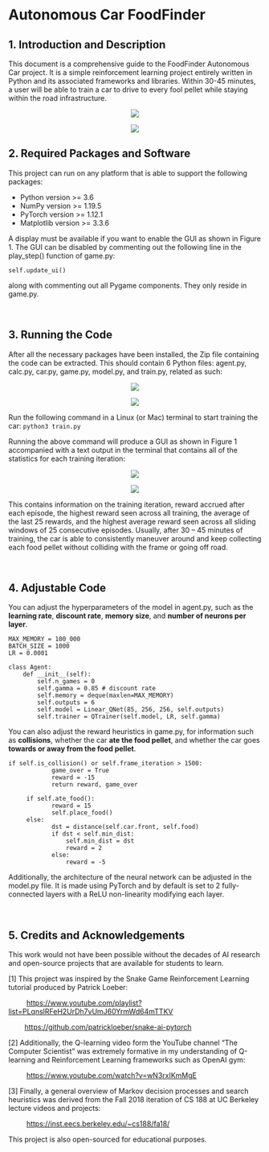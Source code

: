 # Autonomous Car FoodFinder

<h2><b>1. Introduction and Description</b></h2>

This document is a comprehensive guide to the FoodFinder Autonomous Car project. It is a simple reinforcement learning project entirely written in Python and its associated frameworks and libraries. Within 30-45 minutes, a user will be able to train a car to drive to every fool pellet while staying within the road infrastructure.

<p align="center">
<img src= https://user-images.githubusercontent.com/70033778/232990007-97b392cf-362f-4424-9281-86cea2ee2c7e.png>
</p>
<p align="center">
<img src= https://user-images.githubusercontent.com/70033778/232990029-bbc48238-a787-46ea-88df-8e191eaf4ea7.png>
</p>

<h2><b>2. Required Packages and Software</b></h2>

This project can run on any platform that is able to support the following packages:

<ul>
  <li>Python version >= 3.6</li>
  <li>NumPy version >= 1.19.5</li>
  <li>PyTorch version >= 1.12.1</li>
  <li>Matplotlib version >= 3.3.6</li>
</ul>

A display must be available if you want to enable the GUI as shown in Figure 1. The GUI can be disabled by commenting out the following line in the play_step() function of game.py:

```self.update_ui()```

along with commenting out all Pygame components. They only reside in game.py.

<br>
<h2><b>3. Running the Code </b></h2>

After all the necessary packages have been installed, the Zip file containing the code can be extracted. This should contain 6 Python files: agent.py, calc.py, car.py, game.py, model.py, and train.py, related as such:

<p align="center">
<img src= https://user-images.githubusercontent.com/70033778/232991297-4bbd56d7-bbfe-469a-883a-9b87cc2b699c.png>
</p>
<p align="center">
<img src= https://user-images.githubusercontent.com/70033778/232991449-054f0b72-e878-4ea8-8b4f-067742c74e02.png>
</p>

Run the following command in a Linux (or Mac) terminal to start training the car:
```python3 train.py```

Running the above command will produce a GUI as shown in Figure 1 accompanied with a text output in the terminal that contains all of the statistics for each training iteration:

<p align="center">
<img src= https://user-images.githubusercontent.com/70033778/232991850-de0a5577-f266-4138-a061-90b5a2d1da4e.png>
</p>
<p align="center">
<img src= https://user-images.githubusercontent.com/70033778/232991769-31e63cfe-f18d-473d-ae90-d1c99bd4dc47.png>
</p>

This contains information on the training iteration, reward accrued after each episode, the highest reward seen across all training, the average of the last 25 rewards, and the highest average reward seen across all sliding windows of 25 consecutive episodes. Usually, after 30 – 45 minutes of training, the car is able to consistently maneuver around and keep collecting each food pellet without colliding with the frame or going off road.

<br>
<h2><b>4. Adjustable Code </b></h2>

You can adjust the hyperparameters of the model in agent.py, such as the <b>learning rate</b>, <b>discount rate</b>, <b>memory size</b>, and <b>number of neurons per layer</b>.

```
MAX_MEMORY = 100_000
BATCH_SIZE = 1000
LR = 0.0001

class Agent:
    def __init__(self):
        self.n_games = 0
        self.gamma = 0.85 # discount rate
        self.memory = deque(maxlen=MAX_MEMORY)
        self.outputs = 6
        self.model = Linear_QNet(85, 256, 256, self.outputs)
        self.trainer = QTrainer(self.model, LR, self.gamma)
```

You can also adjust the reward heuristics in game.py, for information such as <b>collisions</b>, whether the car <b>ate the food pellet</b>, and whether the car goes <b>towards or away from the food pellet</b>.

```
if self.is_collision() or self.frame_iteration > 1500:
            game_over = True
            reward = -15
            return reward, game_over

     if self.ate_food():
            reward = 15
            self.place_food()
     else: 
            dst = distance(self.car.front, self.food)
            if dst < self.min_dist:
                self.min_dist = dst 
                reward = 2
            else:
                reward = -5 
```

Additionally, the architecture of the neural network can be adjusted in the model.py file. It is made using PyTorch and by default is set to 2 fully-connected layers with a ReLU non-linearity modifying each layer.

<br>
<h2></b>5. Credits and Acknowledgements</b></h2>

This work would not have been possible without the decades of AI research and open-source projects that are available for students to learn. 

[1] This project was inspired by the Snake Game Reinforcement Learning tutorial produced by Patrick Loeber:

&emsp; &emsp; https://www.youtube.com/playlist?list=PLqnslRFeH2UrDh7vUmJ60YrmWd64mTTKV

&emsp;&emsp;  https://github.com/patrickloeber/snake-ai-pytorch

[2] Additionally, the Q-learning video form the YouTube channel “The Computer Scientist” was extremely formative in my understanding of Q-learning and Reinforcement Learning frameworks such as OpenAI gym:

&emsp; &emsp; https://www.youtube.com/watch?v=wN3rxIKmMgE

[3] Finally, a general overview of Markov decision processes and search heuristics was derived from the Fall 2018 iteration of CS 188 at UC Berkeley lecture videos and projects:

&emsp; &emsp; https://inst.eecs.berkeley.edu/~cs188/fa18/

This project is also open-sourced for educational purposes.






